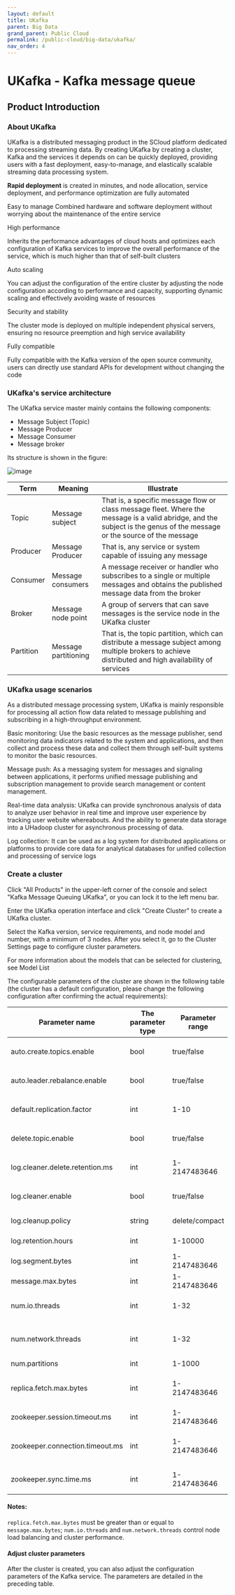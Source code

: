 ```yaml
---
layout: default
title: UKafka
parent: Big Data
grand_parent: Public Cloud
permalink: /public-cloud/big-data/ukafka/
nav_order: 4
---
```

# UKafka - Kafka message queue
## Product Introduction
### About UKafka
UKafka is a distributed messaging product in the SCloud platform dedicated to processing streaming data. By creating UKafka by creating a cluster, Kafka and the services it depends on can be quickly deployed, providing users with a fast deployment, easy-to-manage, and elastically scalable streaming data processing system.

**Rapid deployment** is created in minutes, and node allocation, service deployment, and performance optimization are fully automated

Easy to manage 
Combined hardware and software deployment without worrying about the maintenance of the entire service

High performance 

Inherits the performance advantages of cloud hosts and optimizes each configuration of Kafka services to improve the overall performance of the service, which is much higher than that of self-built clusters

Auto scaling 

You can adjust the configuration of the entire cluster by adjusting the node configuration according to performance and capacity, supporting dynamic scaling and effectively avoiding waste of resources

Security and stability 

The cluster mode is deployed on multiple independent physical servers, ensuring no resource preemption and high service availability

Fully compatible 

Fully compatible with the Kafka version of the open source community, users can directly use standard APIs for development without changing the code

### UKafka's service architecture
The UKafka service master mainly contains the following components:
- Message Subject (Topic)
- Message Producer
- Message Consumer
- Message broker

Its structure is shown in the figure:

![image](https://user-images.githubusercontent.com/124770063/224012467-d35317bf-41e1-4b57-bdc3-9d76b5fb97a8.png)

| Term | Meaning | Illustrate |
| --- | --- | --- |
| Topic | Message subject | That is, a specific message flow or class message fleet. Where the message is a valid abridge, and the subject is the genus of the message or the source of the message |
| Producer | Message Producer | That is, any service or system capable of issuing any message |
| Consumer | Message consumers | A message receiver or handler who subscribes to a single or multiple messages and obtains the published message data from the broker |
| Broker | Message node point | A group of servers that can save messages is the service node in the UKafka cluster |
| Partition | Message partitioning | That is, the topic partition, which can distribute a message subject among multiple brokers to achieve distributed and high availability of services |

### UKafka usage scenarios

As a distributed message processing system, UKafka is mainly responsible for processing all action flow data related to message publishing and subscribing in a high-throughput environment.

Basic monitoring: Use the basic resources as the message publisher, send monitoring data indicators related to the system and applications, and then collect and process these data and collect them through self-built systems to monitor the basic resources.

Message push: As a messaging system for messages and signaling between applications, it performs unified message publishing and subscription management to provide search management or content management.

Real-time data analysis: UKafka can provide synchronous analysis of data to analyze user behavior in real time and improve user experience by tracking user website whereabouts. And the ability to generate data storage into a UHadoop cluster for asynchronous processing of data.

Log collection: It can be used as a log system for distributed applications or platforms to provide core data for analytical databases for unified collection and processing of service logs

### Create a cluster

Click "All Products" in the upper-left corner of the console and select "Kafka Message Queuing UKafka", or you can lock it to the left menu bar.

Enter the UKafka operation interface and click "Create Cluster" to create a UKafka cluster.

Select the Kafka version, service requirements, and node model and number, with a minimum of 3 nodes. After you select it, go to the Cluster Settings page to configure cluster parameters.

For more information about the models that can be selected for clustering, see Model List

The configurable parameters of the cluster are shown in the following table (the cluster has a default configuration, please change the following configuration after confirming the actual requirements):

| Parameter name | The parameter type | Parameter range | Paraphrase |
| --- | --- | --- | --- |
| auto.create.topics.enable | bool | true/false | Whether to allow automatic creation of topics |
| auto.leader.rebalance.enable | bool | true/false | Whether to enable data balancing between nodes |
| default.replication.factor | int | 1-10 | The number of replication factors by default |
| delete.topic.enable | bool | true/false | Whether to allow deletion of topic information |
| log.cleaner.delete.retention.ms | int | 1-2147483646 | Compress logs for the longest retention time |
| log.cleaner.enable | bool | true/false | Whether to enable compressed log cleanup |
| log.cleanup.policy | string | delete/compact | Log cleanup policy, pruning/compressing |
| log.retention.hours | int | 1-10000 | Minimum log retention |
| log.segment.bytes | int | 1-2147483646 | The size of each segment file |
| message.max.bytes | int | 1-2147483646 | The maximum size of the message body |
| num.io.threads | int | 1-32 | The number of threads of the processing disk IO |
| num.network.threads | int | 1-32 | The number of threads requested by the processing network |
| num.partitions | int | 1-1000 | Number of partitions |
| replica.fetch.max.bytes | int | 1-2147483646 | The maximum size of the message when the replica is synchronized |
| zookeeper.session.timeout.ms | int | 1-2147483646 | zk session timeout time |
| zookeeper.connection.timeout.ms | int | 1-2147483646 | The customer terminal is connected to the ZK timeout timeout |
| zookeeper.sync.time.ms | int | 1-2147483646 | ZK information synchronization interval |

#### Notes:

`replica.fetch.max.bytes` must be greater than or equal to `message.max.bytes`;
`num.io.threads` and `num.network.threads` control node load balancing and cluster performance.

#### Adjust cluster parameters

After the cluster is created, you can also adjust the configuration parameters of the Kafka service. The parameters are detailed in the preceding table.
